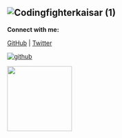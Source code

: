 ![Codingfighterkaisar (1)](https://github.com/CodingFighterKaisar/Coding-Fighter-from-Bangladesh/assets/148694769/b9c89d1d-8188-417f-a8ab-95d568984e36)
-------------------------------------------------------------------------------------------------------------------------------------------------------

**Connect with me:** 



[GitHub](https://github.com/CodingFighterKaisar) | [Twitter](https://twitter.com/LinuxBieKaisar)


[![github](https://github.com/CodingFighterKaisar/Coding-Fighter-from-Bangladesh/assets/148694769/165ba726-7d71-4a3d-b6e0-b3c50c7eb51f)](https://github.com/yourusername)


[<img src="[![github](https://github.com/CodingFighterKaisar/Coding-Fighter-from-Bangladesh/assets/148694769/165ba726-7d71-4a3d-b6e0-b3c50c7eb51f)]" width="150" height="150">](https://github.com/yourusername)
